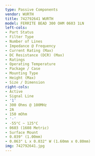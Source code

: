 ```yaml
---
type: Passive Components
vendor: WURTH
title: 742792641 WURTH
model: FERRITE BEAD 300 OHM 0603 1LN
left-cols:
- Part Status
- Filter Type
- Number of Lines
- Impedance @ Frequency
- Current Rating (Max)
- DC Resistance (DCR) (Max)
- Ratings
- Operating Temperature
- Package / Case
- Mounting Type
- Height (Max)
- Size / Dimension
right-cols:
- Active
- Signal Line
- '1'
- 300 Ohms @ 100MHz
- 2A
- 150 mOhm
- '-'
- -55°C ~ 125°C
- 0603 (1608 Metric)
- Surface Mount
- 0.039" (1.00mm)
- 0.063" L x 0.032" W (1.60mm x 0.80mm)
img: 742792641.jpg
---
```

